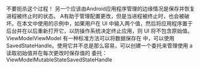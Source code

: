 不要扼杀这个过程！
另一个应该由Android应用程序管理的边缘情况是保存并恢复进程被终止时的状态。
A有助于管理配置更改，但是当进程被终止时，也会被破坏。在本文中使用的示例中，如果用户在 UI 中输入两个值，然后将应用程序置于后台并在以后重新打开它，以防操作系统决定终止应用，则 UI 将不包含原始值。ViewModelViewModel
有一种标准方法可以将数据保存在 中，可以使用 SavedStateHandle。使用它并不总是那么容易，可以创建一个委托来管理使用 a 读取初始值并在每次更改时保存值的 委托：ViewModelMutableStateSavedStateHandle